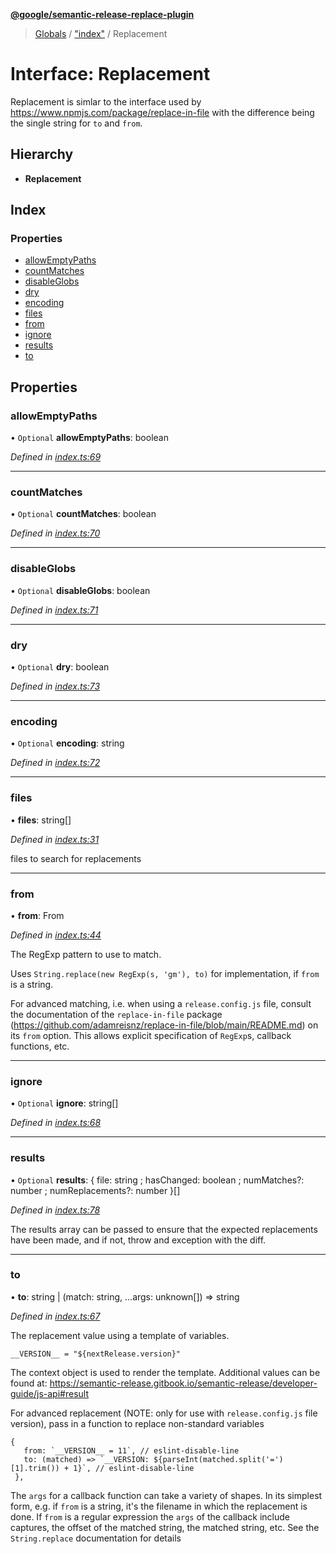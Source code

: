 **[@google/semantic-release-replace-plugin](../README.md)**

> [Globals](../README.md) / ["index"](../modules/_index_.md) / Replacement

# Interface: Replacement

Replacement is simlar to the interface used by https://www.npmjs.com/package/replace-in-file
with the difference being the single string for `to` and `from`.

## Hierarchy

* **Replacement**

## Index

### Properties

* [allowEmptyPaths](_index_.replacement.md#allowemptypaths)
* [countMatches](_index_.replacement.md#countmatches)
* [disableGlobs](_index_.replacement.md#disableglobs)
* [dry](_index_.replacement.md#dry)
* [encoding](_index_.replacement.md#encoding)
* [files](_index_.replacement.md#files)
* [from](_index_.replacement.md#from)
* [ignore](_index_.replacement.md#ignore)
* [results](_index_.replacement.md#results)
* [to](_index_.replacement.md#to)

## Properties

### allowEmptyPaths

• `Optional` **allowEmptyPaths**: boolean

*Defined in [index.ts:69](https://github.com/google/semantic-release-replace-plugin/blob/f8aec3c/src/index.ts#L69)*

___

### countMatches

• `Optional` **countMatches**: boolean

*Defined in [index.ts:70](https://github.com/google/semantic-release-replace-plugin/blob/f8aec3c/src/index.ts#L70)*

___

### disableGlobs

• `Optional` **disableGlobs**: boolean

*Defined in [index.ts:71](https://github.com/google/semantic-release-replace-plugin/blob/f8aec3c/src/index.ts#L71)*

___

### dry

• `Optional` **dry**: boolean

*Defined in [index.ts:73](https://github.com/google/semantic-release-replace-plugin/blob/f8aec3c/src/index.ts#L73)*

___

### encoding

• `Optional` **encoding**: string

*Defined in [index.ts:72](https://github.com/google/semantic-release-replace-plugin/blob/f8aec3c/src/index.ts#L72)*

___

### files

•  **files**: string[]

*Defined in [index.ts:31](https://github.com/google/semantic-release-replace-plugin/blob/70b91ae/src/index.ts#L31)*

files to search for replacements

___

### from

•  **from**: From

*Defined in [index.ts:44](https://github.com/google/semantic-release-replace-plugin/blob/eefac95/src/index.ts#L44)*

The RegExp pattern to use to match.

Uses `String.replace(new RegExp(s, 'gm'), to)` for implementation, if
`from` is a string.

For advanced matching, i.e. when using a `release.config.js` file, consult
the documentation of the `replace-in-file` package
(https://github.com/adamreisnz/replace-in-file/blob/main/README.md) on its
`from` option. This allows explicit specification of `RegExp`s, callback
functions, etc.

___

### ignore

• `Optional` **ignore**: string[]

*Defined in [index.ts:68](https://github.com/google/semantic-release-replace-plugin/blob/f8aec3c/src/index.ts#L68)*

___

### results

• `Optional` **results**: { file: string ; hasChanged: boolean ; numMatches?: number ; numReplacements?: number  }[]

*Defined in [index.ts:78](https://github.com/google/semantic-release-replace-plugin/blob/f8aec3c/src/index.ts#L78)*

The results array can be passed to ensure that the expected replacements
have been made, and if not, throw and exception with the diff.

___

### to

•  **to**: string \| (match: string, ...args: unknown[]) => string

*Defined in [index.ts:67](https://github.com/google/semantic-release-replace-plugin/blob/f8aec3c/src/index.ts#L67)*

The replacement value using a template of variables.

`__VERSION__ = "${nextRelease.version}"`

The context object is used to render the template. Additional values
can be found at: https://semantic-release.gitbook.io/semantic-release/developer-guide/js-api#result

For advanced replacement (NOTE: only for use with `release.config.js` file version), pass in a function to replace non-standard variables
```
{
   from: `__VERSION__ = 11`, // eslint-disable-line
   to: (matched) => `__VERSION: ${parseInt(matched.split('=')[1].trim()) + 1}`, // eslint-disable-line
 },
```

The `args` for a callback function can take a variety of shapes. In its
simplest form, e.g. if `from` is a string, it's the filename in which the
replacement is done. If `from` is a regular expression the `args` of the
callback include captures, the offset of the matched string, the matched
string, etc. See the `String.replace` documentation for details
